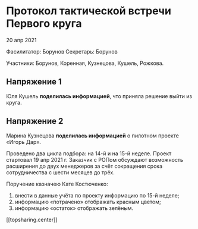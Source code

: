 # Протокол тактической встречи Первого круга

20 апр 2021

Фасилитатор: Борунов
Секретарь: Борунов

Участники: Борунов, Коренная, Кузнецова, Кушель, Рожкова.

## Напряжение 1
Юля Кушель **поделилась информацией**, что приняла решение выйти из круга. 

## Напряжение 2
Марина Кузнецова **поделилась информацией** о пилотном проекте «Игорь Дар». 

Проведено два цикла подбора: на 14-й и на 15-й неделе. Проект стартовал 19 апр 2021 г. Заказчик с РОПом обсуждают возможность расширения до двух менеджеров за счёт сокращения срока сотрудничества с шести месяцев до трёх.
	
Поручение казначею Кате Костюченко:
1. внести в данные учёта по проекту информацию по 15-й неделе;
2. информацию «потрачено» отображать красным цветом;
3. информацию «остаток» отображать зелёным.

[[topsharing.center]]